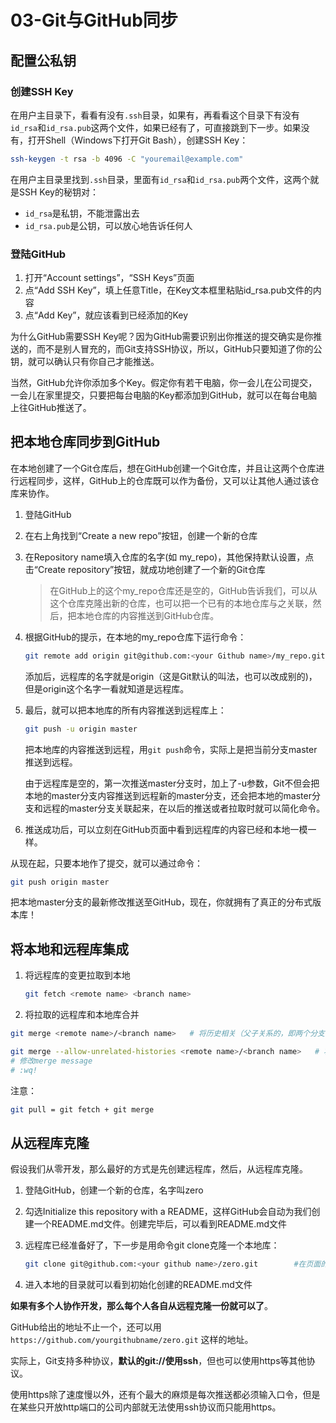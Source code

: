 # 03-Git与GitHub同步

## 配置公私钥

### 创建SSH Key

在用户主目录下，看看有没有`.ssh`目录，如果有，再看看这个目录下有没有`id_rsa`和`id_rsa.pub`这两个文件，如果已经有了，可直接跳到下一步。如果没有，打开Shell（Windows下打开Git Bash），创建SSH Key：

```bash
ssh-keygen -t rsa -b 4096 -C "youremail@example.com"
```

在用户主目录里找到`.ssh`目录，里面有`id_rsa`和`id_rsa.pub`两个文件，这两个就是SSH Key的秘钥对：

- `id_rsa`是私钥，不能泄露出去
- `id_rsa.pub`是公钥，可以放心地告诉任何人

### 登陆GitHub

1. 打开“Account settings”，“SSH Keys”页面
2. 点“Add SSH Key”，填上任意Title，在Key文本框里粘贴id_rsa.pub文件的内容
3. 点“Add Key”，就应该看到已经添加的Key

为什么GitHub需要SSH Key呢？因为GitHub需要识别出你推送的提交确实是你推送的，而不是别人冒充的，而Git支持SSH协议，所以，GitHub只要知道了你的公钥，就可以确认只有你自己才能推送。

当然，GitHub允许你添加多个Key。假定你有若干电脑，你一会儿在公司提交，一会儿在家里提交，只要把每台电脑的Key都添加到GitHub，就可以在每台电脑上往GitHub推送了。

## 把本地仓库同步到GitHub

在本地创建了一个Git仓库后，想在GitHub创建一个Git仓库，并且让这两个仓库进行远程同步，这样，GitHub上的仓库既可以作为备份，又可以让其他人通过该仓库来协作。

1. 登陆GitHub
2. 在右上角找到“Create a new repo”按钮，创建一个新的仓库
3. 在Repository name填入仓库的名字(如 my_repo)，其他保持默认设置，点击“Create repository”按钮，就成功地创建了一个新的Git仓库

    > 在GitHub上的这个my_repo仓库还是空的，GitHub告诉我们，可以从这个仓库克隆出新的仓库，也可以把一个已有的本地仓库与之关联，然后，把本地仓库的内容推送到GitHub仓库。

4. 根据GitHub的提示，在本地的my_repo仓库下运行命令：

    ```bash
    git remote add origin git@github.com:<your Github name>/my_repo.git     # 根据github页面给的提示输入命令即可
    ```

    添加后，远程库的名字就是origin（这是Git默认的叫法，也可以改成别的)，但是origin这个名字一看就知道是远程库。

5. 最后，就可以把本地库的所有内容推送到远程库上：

    ```bash
    git push -u origin master
    ```

    把本地库的内容推送到远程，用`git push`命令，实际上是把当前分支master推送到远程。

    由于远程库是空的，第一次推送master分支时，加上了-u参数，Git不但会把本地的master分支内容推送到远程新的master分支，还会把本地的master分支和远程的master分支关联起来，在以后的推送或者拉取时就可以简化命令。

6. 推送成功后，可以立刻在GitHub页面中看到远程库的内容已经和本地一模一样。

从现在起，只要本地作了提交，就可以通过命令：

```bash
git push origin master
```

把本地master分支的最新修改推送至GitHub，现在，你就拥有了真正的分布式版本库！

## 将本地和远程库集成

1. 将远程库的变更拉取到本地

    ```bash
    git fetch <remote name> <branch name>
    ```

2. 将拉取的远程库和本地库合并

```bash
git merge <remote name>/<branch name>   # 将历史相关（父子关系的，即两个分支非fast forward）的分支

git merge --allow-unrelated-histories <remote name>/<branch name>   # 将历史不相关的分支合并
# 修改merge message
# :wq!
```

注意：

```bash
git pull = git fetch + git merge
```

## 从远程库克隆

假设我们从零开发，那么最好的方式是先创建远程库，然后，从远程库克隆。

1. 登陆GitHub，创建一个新的仓库，名字叫zero
2. 勾选Initialize this repository with a README，这样GitHub会自动为我们创建一个README.md文件。创建完毕后，可以看到README.md文件
3. 远程库已经准备好了，下一步是用命令git clone克隆一个本地库：

    ```bash
    git clone git@github.com:<your github name>/zero.git        #在页面的右上角可以直接复制该链接
    ```

4. 进入本地的目录就可以看到初始化创建的README.md文件

**如果有多个人协作开发，那么每个人各自从远程克隆一份就可以了**。

GitHub给出的地址不止一个，还可以用 `https://github.com/yourgithubname/zero.git` 这样的地址。

实际上，Git支持多种协议，**默认的git://使用ssh**，但也可以使用https等其他协议。

使用https除了速度慢以外，还有个最大的麻烦是每次推送都必须输入口令，但是在某些只开放http端口的公司内部就无法使用ssh协议而只能用https。
